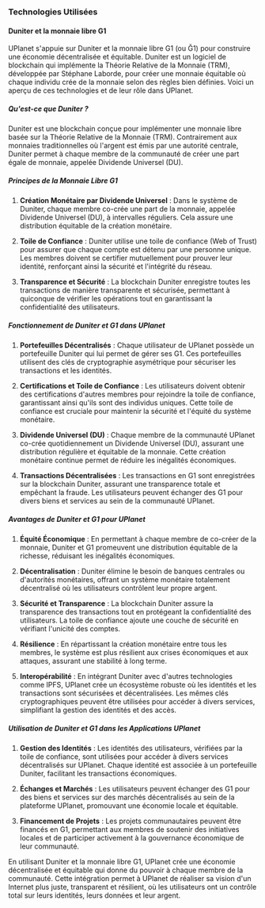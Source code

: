 ### Technologies Utilisées

#### Duniter et la monnaie libre G1

UPlanet s'appuie sur Duniter et la monnaie libre G1 (ou Ğ1) pour construire une économie décentralisée et équitable. Duniter est un logiciel de blockchain qui implémente la Théorie Relative de la Monnaie (TRM), développée par Stéphane Laborde, pour créer une monnaie équitable où chaque individu crée de la monnaie selon des règles bien définies. Voici un aperçu de ces technologies et de leur rôle dans UPlanet.

##### Qu'est-ce que Duniter ?

Duniter est une blockchain conçue pour implémenter une monnaie libre basée sur la Théorie Relative de la Monnaie (TRM). Contrairement aux monnaies traditionnelles où l'argent est émis par une autorité centrale, Duniter permet à chaque membre de la communauté de créer une part égale de monnaie, appelée Dividende Universel (DU).

##### Principes de la Monnaie Libre G1

1. **Création Monétaire par Dividende Universel** : Dans le système de Duniter, chaque membre co-crée une part de la monnaie, appelée Dividende Universel (DU), à intervalles réguliers. Cela assure une distribution équitable de la création monétaire.

2. **Toile de Confiance** : Duniter utilise une toile de confiance (Web of Trust) pour assurer que chaque compte est détenu par une personne unique. Les membres doivent se certifier mutuellement pour prouver leur identité, renforçant ainsi la sécurité et l'intégrité du réseau.

3. **Transparence et Sécurité** : La blockchain Duniter enregistre toutes les transactions de manière transparente et sécurisée, permettant à quiconque de vérifier les opérations tout en garantissant la confidentialité des utilisateurs.

##### Fonctionnement de Duniter et G1 dans UPlanet

1. **Portefeuilles Décentralisés** : Chaque utilisateur de UPlanet possède un portefeuille Duniter qui lui permet de gérer ses G1. Ces portefeuilles utilisent des clés de cryptographie asymétrique pour sécuriser les transactions et les identités.

2. **Certifications et Toile de Confiance** : Les utilisateurs doivent obtenir des certifications d'autres membres pour rejoindre la toile de confiance, garantissant ainsi qu'ils sont des individus uniques. Cette toile de confiance est cruciale pour maintenir la sécurité et l'équité du système monétaire.

3. **Dividende Universel (DU)** : Chaque membre de la communauté UPlanet co-crée quotidiennement un Dividende Universel (DU), assurant une distribution régulière et équitable de la monnaie. Cette création monétaire continue permet de réduire les inégalités économiques.

4. **Transactions Décentralisées** : Les transactions en G1 sont enregistrées sur la blockchain Duniter, assurant une transparence totale et empêchant la fraude. Les utilisateurs peuvent échanger des G1 pour divers biens et services au sein de la communauté UPlanet.

##### Avantages de Duniter et G1 pour UPlanet

1. **Équité Économique** : En permettant à chaque membre de co-créer de la monnaie, Duniter et G1 promeuvent une distribution équitable de la richesse, réduisant les inégalités économiques.

2. **Décentralisation** : Duniter élimine le besoin de banques centrales ou d'autorités monétaires, offrant un système monétaire totalement décentralisé où les utilisateurs contrôlent leur propre argent.

3. **Sécurité et Transparence** : La blockchain Duniter assure la transparence des transactions tout en protégeant la confidentialité des utilisateurs. La toile de confiance ajoute une couche de sécurité en vérifiant l'unicité des comptes.

4. **Résilience** : En répartissant la création monétaire entre tous les membres, le système est plus résilient aux crises économiques et aux attaques, assurant une stabilité à long terme.

5. **Interopérabilité** : En intégrant Duniter avec d'autres technologies comme IPFS, UPlanet crée un écosystème robuste où les identités et les transactions sont sécurisées et décentralisées. Les mêmes clés cryptographiques peuvent être utilisées pour accéder à divers services, simplifiant la gestion des identités et des accès.

##### Utilisation de Duniter et G1 dans les Applications UPlanet

1. **Gestion des Identités** : Les identités des utilisateurs, vérifiées par la toile de confiance, sont utilisées pour accéder à divers services décentralisés sur UPlanet. Chaque identité est associée à un portefeuille Duniter, facilitant les transactions économiques.

2. **Échanges et Marchés** : Les utilisateurs peuvent échanger des G1 pour des biens et services sur des marchés décentralisés au sein de la plateforme UPlanet, promouvant une économie locale et équitable.

3. **Financement de Projets** : Les projets communautaires peuvent être financés en G1, permettant aux membres de soutenir des initiatives locales et de participer activement à la gouvernance économique de leur communauté.

En utilisant Duniter et la monnaie libre G1, UPlanet crée une économie décentralisée et équitable qui donne du pouvoir à chaque membre de la communauté. Cette intégration permet à UPlanet de réaliser sa vision d'un Internet plus juste, transparent et résilient, où les utilisateurs ont un contrôle total sur leurs identités, leurs données et leur argent.
